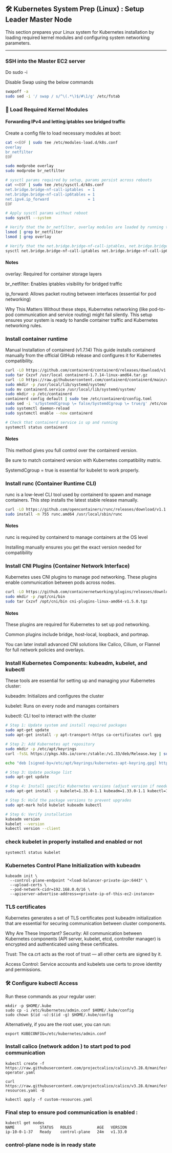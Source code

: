 ## 🛠️ Kubernetes System Prep (Linux) : Setup Leader Master Node

This section prepares your Linux system for Kubernetes installation by loading required kernel modules and configuring system networking parameters.

---
###  SSH into the Master EC2 server
Do sudo -i 

Disable Swap using the below commands

```bash
swapoff -a
sudo sed -i '/ swap / s/^\(.*\)$/#\1/g' /etc/fstab
```

### 🔧 Load Required Kernel Modules

#### Forwarding IPv4 and letting iptables see bridged traffic
Create a config file to load necessary modules at boot:

```bash
cat <<EOF | sudo tee /etc/modules-load.d/k8s.conf
overlay
br_netfilter
EOF

sudo modprobe overlay
sudo modprobe br_netfilter

# sysctl params required by setup, params persist across reboots
cat <<EOF | sudo tee /etc/sysctl.d/k8s.conf
net.bridge.bridge-nf-call-iptables  = 1
net.bridge.bridge-nf-call-ip6tables = 1
net.ipv4.ip_forward                 = 1
EOF

# Apply sysctl params without reboot
sudo sysctl --system

# Verify that the br_netfilter, overlay modules are loaded by running the following commands:
lsmod | grep br_netfilter
lsmod | grep overlay

# Verify that the net.bridge.bridge-nf-call-iptables, net.bridge.bridge-nf-call-ip6tables, and net.ipv4.ip_forward system variables are set to 1 in your sysctl config by running the following command:
sysctl net.bridge.bridge-nf-call-iptables net.bridge.bridge-nf-call-ip6tables net.ipv4.ip_forward

```
#### Notes
overlay: Required for container storage layers

br_netfilter: Enables iptables visibility for bridged traffic

ip_forward: Allows packet routing between interfaces (essential for pod networking)

Why This Matters
Without these steps, Kubernetes networking (like pod-to-pod communication and service routing) might fail silently. This setup ensures your system is ready to handle container traffic and Kubernetes networking rules.

### Install container runtime
Manual Installation of containerd (v1.7.14)
This guide installs containerd manually from the official GitHub release and configures it for Kubernetes compatibility.

```bash
curl -LO https://github.com/containerd/containerd/releases/download/v1.7.14/containerd-1.7.14-linux-amd64.tar.gz
sudo tar Cxzvf /usr/local containerd-1.7.14-linux-amd64.tar.gz
curl -LO https://raw.githubusercontent.com/containerd/containerd/main/containerd.service
sudo mkdir -p /usr/local/lib/systemd/system/
sudo mv containerd.service /usr/local/lib/systemd/system/
sudo mkdir -p /etc/containerd
containerd config default | sudo tee /etc/containerd/config.toml
sudo sed -i 's/SystemdCgroup \= false/SystemdCgroup \= true/g' /etc/containerd/config.toml
sudo systemctl daemon-reload
sudo systemctl enable --now containerd

# Check that containerd service is up and running
systemctl status containerd
```
#### Notes
This method gives you full control over the containerd version.

Be sure to match containerd version with Kubernetes compatibility matrix.

SystemdCgroup = true is essential for kubelet to work properly.

### Install runc (Container Runtime CLI)
runc is a low-level CLI tool used by containerd to spawn and manage containers. This step installs the latest stable release manually.

```bash
curl -LO https://github.com/opencontainers/runc/releases/download/v1.1.12/runc.amd64
sudo install -m 755 runc.amd64 /usr/local/sbin/runc
```
#### Notes
runc is required by containerd to manage containers at the OS level

Installing manually ensures you get the exact version needed for compatibility

### Install CNI Plugins (Container Network Interface)
Kubernetes uses CNI plugins to manage pod networking. These plugins enable communication between pods across nodes.

```bash
curl -LO https://github.com/containernetworking/plugins/releases/download/v1.5.0/cni-plugins-linux-amd64-v1.5.0.tgz
sudo mkdir -p /opt/cni/bin
sudo tar Cxzvf /opt/cni/bin cni-plugins-linux-amd64-v1.5.0.tgz
```
#### Notes
These plugins are required for Kubernetes to set up pod networking.

Common plugins include bridge, host-local, loopback, and portmap.

You can later install advanced CNI solutions like Calico, Cilium, or Flannel for full network policies and overlays.

### Install Kubernetes Components: kubeadm, kubelet, and kubectl
These tools are essential for setting up and managing your Kubernetes cluster:

kubeadm: Initializes and configures the cluster

kubelet: Runs on every node and manages containers

kubectl: CLI tool to interact with the cluster

```bash
# Step 1: Update system and install required packages
sudo apt-get update
sudo apt-get install -y apt-transport-https ca-certificates curl gpg

# Step 2: Add Kubernetes apt repository
sudo mkdir -p /etc/apt/keyrings
curl -fsSL https://pkgs.k8s.io/core:/stable:/v1.33/deb/Release.key | sudo gpg --dearmor -o /etc/apt/keyrings/kubernetes-apt-keyring.gpg

echo "deb [signed-by=/etc/apt/keyrings/kubernetes-apt-keyring.gpg] https://pkgs.k8s.io/core:/stable:/v1.33/deb/ /" | sudo tee /etc/apt/sources.list.d/kubernetes.list

# Step 3: Update package list
sudo apt-get update

# Step 4: Install specific Kubernetes versions (adjust version if needed)
sudo apt-get install -y kubelet=1.33.0-1.1 kubeadm=1.33.0-1.1 kubectl=1.33.0-1.1 --allow-downgrades --allow-change-held-packages

# Step 5: Hold the package versions to prevent upgrades
sudo apt-mark hold kubelet kubeadm kubectl

# Step 6: Verify installation
kubeadm version
kubelet --version
kubectl version --client
```
### check kubelet in properly installed and enabled or not

```
systemctl status kubelet
```

### Kubernetes Control Plane Initialization with kubeadm
```
kubeadm init \
  --control-plane-endpoint "<load-balancer-private-ip>:6443" \
  --upload-certs \
  --pod-network-cidr=192.168.0.0/16 \
  --apiserver-advertise-address=<private-ip-of-this-ec2-instance>
```

### TLS certificates 
Kubernetes generates a set of TLS certificates post kubeadm initialization that are essential for securing communication between cluster components. 

Why Are These Important?
Security: All communication between Kubernetes components (API server, kubelet, etcd, controller manager) is encrypted and authenticated using these certificates.

Trust: The ca.crt acts as the root of trust — all other certs are signed by it.

Access Control: Service accounts and kubelets use certs to prove identity and permissions.

### 🛠️ Configure kubectl Access
Run these commands as your regular user:
```
mkdir -p $HOME/.kube
sudo cp -i /etc/kubernetes/admin.conf $HOME/.kube/config
sudo chown $(id -u):$(id -g) $HOME/.kube/config
```

Alternatively, if you are the root user, you can run:

```
export KUBECONFIG=/etc/kubernetes/admin.conf
```

### Install calico (network addon ) to start pod to pod communication
```
kubectl create -f https://raw.githubusercontent.com/projectcalico/calico/v3.28.0/manifests/tigera-operator.yaml

curl https://raw.githubusercontent.com/projectcalico/calico/v3.28.0/manifests/custom-resources.yaml -O

kubectl apply -f custom-resources.yaml
```

### Final step to ensure pod communication is enabled : 
```
kubectl get nodes
NAME           STATUS   ROLES           AGE   VERSION
ip-10-0-1-37   Ready    control-plane   24m   v1.33.0
```

### control-plane node is in ready state




